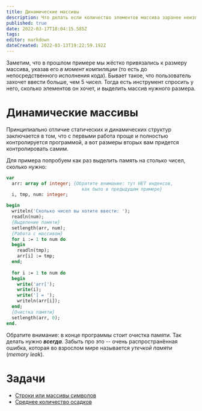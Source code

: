 ```yaml
---
title: Динамические массивы
description: Что делать если количество элементов массива заранее неизвестно
published: true
date: 2022-03-17T18:04:15.585Z
tags: 
editor: markdown
dateCreated: 2022-03-13T19:22:59.192Z
---
```


Заметим, что в прошлом примере мы жёстко привязались к размеру массива, указав его *в момент компиляции* (то есть до непосредственного исполнения кода). Бывает такое, что пользователь захочет ввести больше, чем 5 чисел. Тогда есть инструмент спросить у него, сколько элементов он хочет, и выделить массив нужного размера.

# Динамические массивы

Принципиально отличие статических и динамических структур заключается в том, что с первыми работа проще и полностью контролируется программой, а вот размеры вторых вам придется контролировать самим.

Для примера попробуем как раз выделить память на столько чисел, сколько нужно:

```Pascal
var 
  arr: array of integer; {Обратите внимание: тут НЕТ индексов, 
                            как было в предыдущем примере}
  i, tmp, num: integer;

begin
  writeln('Сколько чисел вы хотите ввести: ');
  readln(num);
  {Выделение памяти}
  setlength(arr, num);
  {Работа с массивом}
  for i := 1 to num do
  begin
    readln(tmp);
    arr[i] := tmp;
  end;
  
  for i := 1 to num do
  begin
    write('arr[');
    write(i);
    write('] = ');
  	writeln(arr[i]);
  end; 
  {Очистка памяти}
  setlength(arr, 0);
end.
```
Обратите внимание: в конце программы стоит очистка памяти. Так делать нужно ***всегда***. Забыть про это -- очень распространённая ошибка, которая во взрослом мире называется *утечкой памяти* (*memory leak*).

# Задачи
 - [Строки или массивы символов](/ull-spring/dynamic-arrays/string-or-char-array)
 - [Среднее количество осадков](/ull-spring/dynamic-arrays/average-weather)
